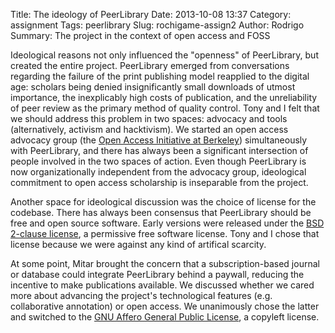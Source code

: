 Title: The ideology of PeerLibrary
Date: 2013-10-08 13:37
Category: assignment
Tags: peerlibrary
Slug: rochigame-assign2
Author: Rodrigo
Summary: The project in the context of open access and FOSS

Ideological reasons not only influenced the "openness" of PeerLibrary, but created the entire project. PeerLibrary emerged from conversations regarding the failure of the print publishing model reapplied to the digital age: scholars being denied insignificantly small downloads of utmost importance, the inexplicably high costs of publication, and the unreliability of peer review as the primary method of quality control. Tony and I felt that we should address this problem in two spaces: advocacy and tools (alternatively, activism and hacktivism). We started an open access advocacy group (the [Open Access Initiative at Berkeley](http://oa.berkeley.edu/)) simultaneously with PeerLibrary, and there has always been a significant intersection of people involved in the two spaces of action. Even though PeerLibrary is now organizationally independent from the advocacy group, ideological commitment to open access scholarship is inseparable from the project.

Another space for ideological discussion was the choice of license for the codebase. There has always been consensus that PeerLibrary should be free and open source software. Early versions were released under the [BSD 2-clause license](http://directory.fsf.org/wiki?title=License:FreeBSD), a permissive free software license. Tony and I chose that license because we were against any kind of artifical scarcity.

At some point, Mitar brought the concern that a subscription-based journal or database could integrate PeerLibrary behind a paywall, reducing the incentive to make publications available. We discussed whether we cared more about advancing the project's technological features (e.g. collaborative annotation) or open access. We unanimously chose the latter and switched to the [GNU Affero General Public License](http://www.gnu.org/licenses/agpl-3.0.html), a copyleft license.

